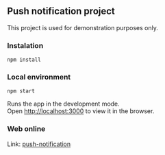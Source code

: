 ## Push notification project

This project is used for demonstration purposes only.


### Instalation

`npm install`

### Local environment

`npm start`

Runs the app in the development mode.\
Open [http://localhost:3000](http://localhost:3000) to view it in the browser.

### Web online

Link: [push-notification](http://push-notification-dcb12.web.app)